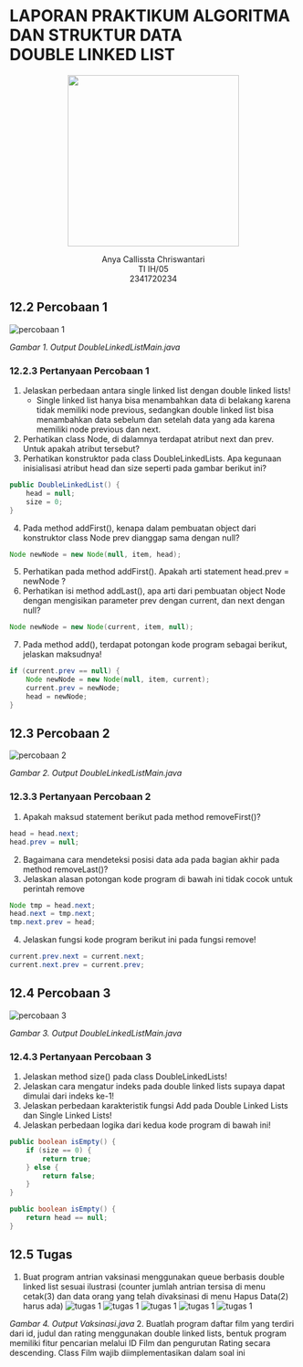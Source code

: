 # LAPORAN PRAKTIKUM ALGORITMA DAN STRUKTUR DATA <br> DOUBLE LINKED LIST  

<p align="center">
<img src="POLINEMA-LOGO.png" width= "300px"> 
<p align="center"> Anya Callissta Chriswantari <br>TI IH/05 <br>2341720234


## 12.2 Percobaan 1
![percobaan 1](per1_p13.png)

_Gambar 1. Output DoubleLinkedListMain.java_

### 12.2.3 Pertanyaan Percobaan 1
1. Jelaskan perbedaan antara single linked list dengan double linked lists!
    * Single linked list hanya bisa menambahkan data di belakang karena tidak memiliki node previous, sedangkan double linked list bisa menambahkan data sebelum dan setelah data yang ada karena memiliki node previous dan next.
2. Perhatikan class Node, di dalamnya terdapat atribut next dan prev. Untuk apakah atribut tersebut?
3. Perhatikan konstruktor pada class DoubleLinkedLists. Apa kegunaan inisialisasi atribut head dan size seperti pada gambar berikut ini?
``` java
public DoubleLinkedList() {
    head = null;
    size = 0;
}
```
4. Pada method addFirst(), kenapa dalam pembuatan object dari konstruktor class Node prev dianggap sama dengan null?
``` java
Node newNode = new Node(null, item, head);
```
5. Perhatikan pada method addFirst(). Apakah arti statement head.prev = newNode ?
6. Perhatikan isi method addLast(), apa arti dari pembuatan object Node dengan mengisikan parameter prev dengan current, dan next dengan null?
``` java
Node newNode = new Node(current, item, null);
```
7. Pada method add(), terdapat potongan kode program sebagai berikut, jelaskan maksudnya!
``` java
if (current.prev == null) {
    Node newNode = new Node(null, item, current);
    current.prev = newNode;
    head = newNode;
} 
```

## 12.3 Percobaan 2
![percobaan 2](per2_p13.png)

_Gambar 2. Output DoubleLinkedListMain.java_

### 12.3.3 Pertanyaan Percobaan 2
1. Apakah maksud statement berikut pada method removeFirst()?
``` java
head = head.next;
head.prev = null;
```
2. Bagaimana cara mendeteksi posisi data ada pada bagian akhir pada method removeLast()?
3. Jelaskan alasan potongan kode program di bawah ini tidak cocok untuk perintah remove
``` java
Node tmp = head.next;
head.next = tmp.next;
tmp.next.prev = head;
```
4. Jelaskan fungsi kode program berikut ini pada fungsi remove! 
``` java
current.prev.next = current.next;
current.next.prev = current.prev;
```

## 12.4 Percobaan 3
![percobaan 3](per3_p13.png)

_Gambar 3. Output DoubleLinkedListMain.java_

### 12.4.3 Pertanyaan Percobaan 3
1. Jelaskan method size() pada class DoubleLinkedLists!
2. Jelaskan cara mengatur indeks pada double linked lists supaya dapat dimulai dari indeks ke-1!
3. Jelaskan perbedaan karakteristik fungsi Add pada Double Linked Lists dan Single Linked Lists! 
4. Jelaskan perbedaan logika dari kedua kode program di bawah ini!
``` java
public boolean isEmpty() {
    if (size == 0) {
        return true;
    } else {
        return false;
    }
}
```
``` java
public boolean isEmpty() {
    return head == null;
}
```

## 12.5 Tugas
1. Buat program antrian vaksinasi menggunakan queue berbasis double linked list sesuai ilustrasi (counter jumlah antrian tersisa di menu cetak(3) dan data orang yang telah divaksinasi di menu Hapus Data(2) harus ada)
![tugas 1](tugas1_p13.png) 
![tugas 1](tugas1(2)_p13.png) 
![tugas 1](tugas1(3)_p13.png) 
![tugas 1](tugas1(4)_p13.png) 
![tugas 1](tugas1(5)_p13.png)

_Gambar 4. Output Vaksinasi.java_
2. Buatlah program daftar film yang terdiri dari id, judul dan rating menggunakan double linked lists, bentuk program memiliki fitur pencarian melalui ID Film dan pengurutan Rating secara descending. Class Film wajib diimplementasikan dalam soal ini
